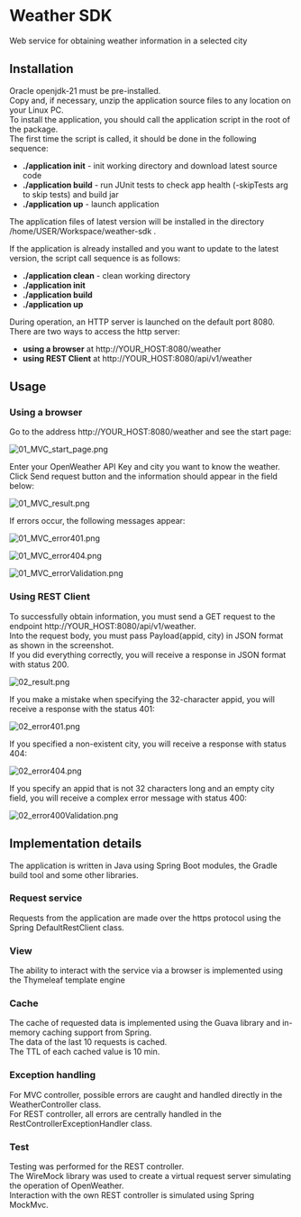 # Weather SDK
Web service for obtaining weather information in a selected city

## Installation
Oracle openjdk-21 must be pre-installed.  
Copy and, if necessary, unzip the application source files to any location on your Linux PC.  
To install the application, you should call the application script in the root of the package.  
The first time the script is called, it should be done in the following sequence:  

- **./application init** - init working directory and download latest source code  
- **./application build** - run JUnit tests to check app health (-skipTests arg to skip tests) and build jar  
- **./application up** - launch application  

The application files of latest version will be installed in the directory /home/USER/Workspace/weather-sdk .  

If the application is already installed and you want to update to the latest version, the script call sequence is as follows:
- **./application clean** - clean working directory
- **./application init**  
- **./application build**  
- **./application up**  

During operation, an HTTP server is launched on the default port 8080.  
There are two ways to access the http server:
- **using a browser** at http://YOUR_HOST:8080/weather
- **using REST Client** at http://YOUR_HOST:8080/api/v1/weather

## Usage

### Using a browser

Go to the address http://YOUR_HOST:8080/weather and see the start page:  

![01_MVC_start_page.png](images%2F01_MVC_start_page.png)  

Enter your OpenWeather API Key and city you want to know the weather.  
Click Send request button and the information should appear in the field below:

![01_MVC_result.png](images%2F01_MVC_result.png)

If errors occur, the following messages appear:

![01_MVC_error401.png](images%2F01_MVC_error401.png)  

![01_MVC_error404.png](images%2F01_MVC_error404.png)  

![01_MVC_errorValidation.png](images%2F01_MVC_errorValidation.png)

### Using REST Client  
To successfully obtain information, you must send a GET request to the endpoint http://YOUR_HOST:8080/api/v1/weather.   
Into the request body, you must pass Payload(appid, city) in JSON format as shown in the screenshot.  
If you did everything correctly, you will receive a response in JSON format with status 200.  

![02_result.png](images%2F02_result.png)

If you make a mistake when specifying the 32-character appid, you will receive a response with the status 401:  

![02_error401.png](images%2F02_error401.png)  

If you specified a non-existent city, you will receive a response with status 404:  

![02_error404.png](images%2F02_error404.png)

If you specify an appid that is not 32 characters long and an empty city field, you will receive a complex error message with status 400:  

![02_error400Validation.png](images%2F02_error400Validation.png)

## Implementation details

The application is written in Java using Spring Boot modules, the Gradle build tool and some other libraries.

### Request service

Requests from the application are made over the https protocol using the Spring DefaultRestClient class.  

### View

The ability to interact with the service via a browser is implemented using the Thymeleaf template engine

### Cache

The cache of requested data is implemented using the Guava library and in-memory caching support from Spring.  
The data of the last 10 requests is cached.  
The TTL of each cached value is 10 min.

### Exception handling

For MVC controller, possible errors are caught and handled directly in the WeatherController class.  
For REST controller, all errors are centrally handled in the RestControllerExceptionHandler class.

### Test
Testing was performed for the REST controller.  
The WireMock library was used to create a virtual request server simulating the operation of OpenWeather.  
Interaction with the own REST controller is simulated using Spring MockMvc.  

